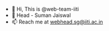 - 👋 Hi, This is @web-team-iiti
- 🌱 Head - Suman Jaiswal
- 📫 Reach me at [webhead.sg@iiti.ac.in](mailto:webhead.sg@iiti.ac.in)

<!---
web-team-iiti/web-team-iiti is a ✨ special ✨ repository because its `README.md` (this file) appears on your GitHub profile.
You can click the Preview link to take a look at your changes.
--->
